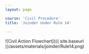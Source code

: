 ```yaml
---
layout: page

course: 'Civil Procedure'
title: 'Joinder Under Rule 14'
  
---
```


![Civil Action Flowchart]({{ site.baseurl }}/assets/materials/joinder/Rule14.png)